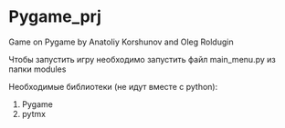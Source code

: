# Pygame_prj
Game on Pygame by Anatoliy Korshunov and Oleg Roldugin

Чтобы запустить игру необходимо запустить файл main_menu.py из папки modules

Необходимые библиотеки (не идут вместе с python):
1) Pygame
2) pytmx
